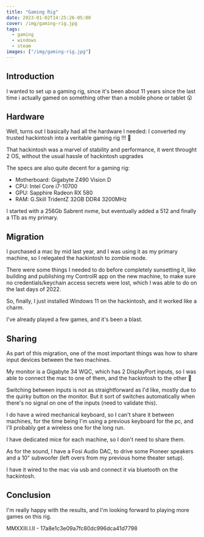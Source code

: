```yaml
---
title: "Gaming Rig"
date: 2023-01-02T14:25:26-05:00
cover: /img/gaming-rig.jpg
tags:
  - gaming
  - windows
  - steam
images: ["/img/gaming-rig.jpg"]
---
```


## Introduction

I wanted to set up a gaming rig, since it's been about 11 years since the last time i actually gamed on something other than a mobile phone or tablet 😮

## Hardware

Well, turns out I basically had all the hardware I needed: I converted my trusted hackintosh into a veritable gaming rig !!! 🎉

That hackintosh was a marvel of stability and performance, it went throught 2 OS, without the usual hassle of hackintosh upgrades

The specs are also quite decent for a gaming rig:

- Motherboard: Gigabyte Z490 Vision D
- CPU: Intel Core i7-10700
- GPU: Sapphire Radeon RX 580
- RAM: G.Skill TridentZ 32GB DDR4 3200MHz

I started with a 256Gb Sabrent nvme, but eventually added a 512 and finally a 1Tb as my primary.

## Migration

I purchased a mac by mid last year, and I was using it as my primary machine, so I relegated the hackintosh to zombie mode.

There were some things I needed to do before completely sunsetting it, like building and publishing my ControlR app on the new machine, to make sure no credentials/keychain access secrets were lost, which I was able to do on the last days of 2022.

So, finally, I just installed Windows 11 on the hackintosh, and it worked like a charm.

I've already played a few games, and it's been a blast.

## Sharing

As part of this migration, one of the most important things was how to share input devices between the two machines.

My monitor is a Gigabyte 34 WQC, which has 2 DisplayPort inputs, so I was able to connect the mac to one of them, and the hackintosh to the other 🙌

Switching between inputs is not as straightforward as I'd like, mostly due to the quirky button on the monitor. But it sort of switches automatically when there's no signal on one of the inputs (need to validate this).

I do have a wired mechanical keyboard, so I can't share it between machines, for the time being I'm using a previous keyboard for the pc, and I'll probably get a wireless one for the long run.

I have dedicated mice for each machine, so I don't need to share them.

As for the sound, I have a Fosi Audio DAC, to drive some Pioneer speakers and a 10" subwoofer (left overs from my previous home theater setup).

I have it wired to the mac via usb and connect it via bluetooth on the hackintosh.

## Conclusion

I'm really happy with the results, and I'm looking forward to playing more games on this rig.

MMXXIII.I.II - 17a8e1c3e09a7fc80dc996dca41d7798

